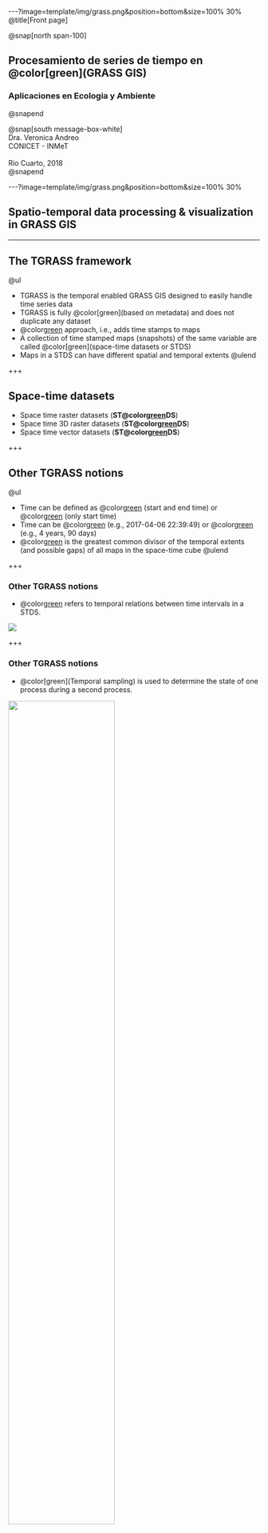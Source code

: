 ---?image=template/img/grass.png&position=bottom&size=100% 30%
@title[Front page]

@snap[north span-100]
<br>
<h2>Procesamiento de series de tiempo en @color[green](GRASS GIS)</h2>
<h3>Aplicaciones en Ecologia y Ambiente</h3>
@snapend

@snap[south message-box-white]
<br>Dra. Veronica Andreo<br>CONICET - INMeT<br><br>Rio Cuarto, 2018<br>
@snapend

---?image=template/img/grass.png&position=bottom&size=100% 30%

## Spatio-temporal data processing & visualization in GRASS GIS

---

## The TGRASS framework

<!---
GRASS GIS is **the first Open Source GIS** that incorporated
capabilities to **manage, analyze, process and visualize spatio-temporal
data**, as well as the temporal relationships among time series.
--->

@ul
- TGRASS is the temporal enabled GRASS GIS designed to easily handle time series data
- TGRASS is fully @color[green](based on metadata) and does not duplicate any dataset
- @color[green](Snapshot) approach, i.e., adds time stamps to maps
- A collection of time stamped maps (snapshots) of the same variable are called @color[green](space-time datasets or STDS)
- Maps in a STDS can have different spatial and temporal extents
@ulend

<!---
TGRASS uses an SQL database to store the temporal and spatial extension
of STDS, as well as the topological relationships among maps and among
STDS in each mapset.
--->

+++

## Space-time datasets

- Space time raster datasets (**ST@color[green](R)DS**)
- Space time 3D raster datasets (**ST@color[green](R3)DS**)
- Space time vector datasets (**ST@color[green](V)DS**)

+++

## Other TGRASS notions

@ul
- Time can be defined as @color[green](intervals) (start and end time) or @color[green](instances) (only start time)
- Time can be @color[green](absolute) (e.g., 2017-04-06 22:39:49) or @color[green](relative) (e.g., 4 years, 90 days)
- @color[green](Granularity) is the greatest common divisor of the temporal extents (and possible gaps) of all maps in the space-time cube
@ulend

+++

### Other TGRASS notions

- @color[green](Topology) refers to temporal relations between time intervals in a STDS.

<img src="assets/img/temp_relation.png">

+++

### Other TGRASS notions

- @color[green](Temporal sampling) is used to determine the state of one process during a second process.

<img src="assets/img/temp_samplings.png" width="65%">

+++

## Spatio-temporal modules

- @color[green](**t.\***): General modules to handle STDS of all types
- @color[green](**t.rast.\***): Modules that deal with STRDS
- @color[green](**t.rast3d.\***): Modules that deal with STR3DS
- @color[green](**t.vect.\***): Modules that deal with STVDS

+++

## TGRASS framework and workflow

+++?image=assets/img/tgrass_flowchart.png&position=center&size=auto 93%

---

## Hands-on to raster time series in GRASS GIS

---

### Let's first get the data
<br>
- [North Carolina location (full dataset, 150Mb)](https://grass.osgeo.org/sampledata/north_carolina/nc_spm_08_grass7.zip): download and unzip within `$HOME/grassdata`. 
- [modis_lst mapset (2Mb)](https://gitlab.com/veroandreo/grass-gis-geostat-2018/blob/master/data/modis_lst.zip): download and unzip within the North Carolina location in `$HOME/grassdata/nc_spm_08_grass7`.
<br><br>
... and start GRASS GIS in `$HOME/grassdata/nc_spm_08_grass7/modis_lst`

```bash
grass74 $HOME/grassdata/nc_spm_08_grass7/modis_lst --gui
```

---?code=code/05_temporal_code.sh&lang=bash

@snap[north-east template-note text-gray]
Set computational region and apply MASK
@snapend

@[32-40]
@[43-61]
@[63-67]

---

### Create a temporal dataset (STDS)

**[t.create](https://grass.osgeo.org/grass74/manuals/t.create.html)**
<br>
- Creates an SQLite container table in the temporal database 
- Handles even huge amounts of maps by using the STDS as input 
- We need to specify:
  - *type of maps* (raster, raster3d or vector)
  - *type of time* (absolute or relative)

+++?code=code/05_temporal_code.sh&lang=bash&title=Create a raster time series (STRDS)

@[70-75]
@[77-78]
@[80-81]

---  

### Register maps into the STRDS

**[t.register](https://grass.osgeo.org/grass74/manuals/t.register.html)**
<br>
- Assigns time stamps to maps
- We need: 
  - the *empty STDS* as input, i.e., the container table, 
  - the *list of maps* to be registered, 
  - the *start date*,
  - *increment* option along with the *-i* flag for interval creation 

+++?code=code/05_temporal_code.sh&lang=bash&title=Register maps in STRDS (assign time stamps)

@[84-89]
@[91-94]
@[96-97]
@[99-100]
@[102-103]

<br>
For more options, check the
[t.register](https://grass.osgeo.org/grass74/manuals/t.register.html)
manual and related 
[map registration wiki](https://grasswiki.osgeo.org/wiki/Temporal_data_processing/maps_registration)
page.

+++?code=code/05_temporal_code.sh&lang=bash&title=Graphical Representation of the STRDS

@[106-107]

+++

![g.gui.timeline example](assets/img/g_gui_timeline_monthly.png)

<br>
See [g.gui.timeline](https://grass.osgeo.org/grass74/manuals/g.gui.timeline.html) manual page

---

### Operations with temporal algebra

**[t.rast.algebra](https://grass.osgeo.org/grass74/manuals/t.rast.algebra.html)**
<br>
- Performs a wide range of temporal and spatial map algebra operations based on map's temporal topology 
- Provides:
  - Temporal operators: union, intersection, etc.
  - Temporal functions: *start_time()*, *start_doy()*, etc.
  - Spatial operators (subset of [r.mapcalc](https://grass.osgeo.org/grass74/manuals/r.mapcalc.html))
  - Temporal neighbourhood modifier: *[x,y,t]*
  - Other temporal functions like *tsnap()*, *buff_t()* or *tshift()*
<br><br>
**they can be combined in complex expressions!!**

+++?code=code/05_temporal_code.sh&lang=bash&title=From K*50 to Celsius using the temporal calculator

@[110-114]
@[116-117]
@[119-121]

+++?code=code/05_temporal_code.sh&lang=bash&title=Time series plot

@[126-128]
@[130-135]

For a single point, see [g.gui.tplot](https://grass.osgeo.org/grass74/manuals/g.gui.tplot.html). For a vector of points, see [t.rast.what](https://grass.osgeo.org/grass74/manuals/t.rast.what.html).

+++

![g.gui.tplot: LST time series for Raleigh](assets/img/g_gui_tplot_final.png)

@size[20px](Point coordinates can be typed directly, copied from the map display and pasted or directly chosen from the main map display.)

---

#### Lists and selections

- **[t.list](https://grass.osgeo.org/grass74/manuals/t.list.html)** for listing STDS and maps registered in the temporal database,
- **[t.rast.list](https://grass.osgeo.org/grass74/manuals/t.rast.list.html)** for maps in raster time series, and
- **[t.vect.list](https://grass.osgeo.org/grass74/manuals/t.vect.list.html)** for maps in vector time series.

+++?code=code/05_temporal_code.sh&lang=bash&title=Listing examples

@[140-151]
@[153-166]
@[168-176]
@[178-185]

---?code=code/05_temporal_code.sh&lang=bash&title=Descriptive statistics of LST time series

@[188-198]
@[200-201]
@[203-205]

---

### Temporal aggregation 1: Using the full time series

**[t.rast.series](https://grass.osgeo.org/grass74/manuals/t.rast.series.html)**
<br>
- Aggregates full STRDS or parts of it using the *where* option
- Different methods available: average, minimum, maximum, median, mode, etc.

+++?code=code/05_temporal_code.sh&lang=bash&title=Maximum and minimum LST in the past 3 years

@[208-212]
@[214-216]
@[218-219]

+++?code=code/05_temporal_code.sh&lang=bash&title=Compare maps with the Mapswipe tool

@[222-228]

+++

![mapswipe and lst max](assets/img/g_gui_mapswipe_lstmax.png)

+++

![mapswipe and lst min](assets/img/g_gui_mapswipe_lstmin.png)

---

### Temporal operations using time variables

**[t.rast.mapcalc](https://grass.osgeo.org/grass74/manuals/t.rast.mapcalc.html)**
<br>
- Performs spatio-temporal mapcalc expressions
- It allows for *spatial and temporal operators*, as well as *internal variables* in the expression string
- The temporal variables include: *start_time(), end_time(), start_month(), start_doy()*, etc. 

+++?code=code/05_temporal_code.sh&lang=bash&title=Which is the month of the maximum LST?

@[231-236]
@[238-239]
@[241-242]
@[244-249]

@size[20px](**Note**: We could do this year-wise in order to know when the annual max LST occurs and then e.g. assess trends)

+++?code=code/05_temporal_code.sh&lang=bash&title=Display the resulting map from the CLI

@[252-255]
@[257-258]
@[260-261]
@[263-265]
@[267-268]
@[270-271]
@[273-275]

+++

![Month of maximum LST](assets/img/month_max_lst.png)

---

### Temporal aggregation 2: using granularity

**[t.rast.aggregate](https://grass.osgeo.org/grass74/manuals/t.rast.aggregate.html)**
<br>
- Aggregates raster maps in STRDS with different **granularities** 
- *where* option allows to set specific dates for the aggregation
- Different methods available: average, minimum, maximum, median, mode, etc.

+++?code=code/05_temporal_code.sh&lang=bash&title=From monthly to seasonal LST

@[278-284]
@[286-287]
@[289-304]

+++

@size[38px](***Exercise***)
<br><br>
Compare the monthly and sesonal timelines with 
![g.gui.timeline](https://grass.osgeo.org/grass74/manuals/g.gui.timeline.html)
<br>
```bash
g.gui.timeline inputs=LST_Day_monthly_celsius,LST_Day_mean_3month
```

+++?code=code/05_temporal_code.sh&lang=bash&title=Display seasonal LST using frames in wx monitor

@[307-310]
@[312-314]
@[316-320]
@[322-326]
@[328-332]
@[334-338]
@[340-341]

+++

![Sesonal LST by frames](assets/img/frames.png)

@size[26px](3-month average LST in 2015)

---

@size[38px](***Exercise***)
<br><br>
Now that you know [t.rast.aggregate](https://grass.osgeo.org/grass74/manuals/t.rast.aggregate.html), 
extract the month of maximum LST per year and then test if there's any positive or 
negative trend, i.e., if maximum LST values are observed later or earlier with 
time (years)

+++

One solution could be...
<br>
```bash
t.rast.aggregate input=LST_Day_monthly_celsius output=month_maxLST_per_year \
  basename=month_maxLST suffix=gran \
  method=max_raster granularity="1 year" 

t.rast.series input=month_maxLST_per_year output=slope_month_maxLST \
  method=slope
```

---

### Animations

![Animation 3month LST](assets/img/3month_lst_anim_small.gif)

+++?code=code/05_temporal_code.sh&lang=bash&title=Animation of seasonal LST time series

@[344-347]

See [g.gui.animation](https://grass.osgeo.org/grass74/manuals/g.gui.animation.html) manual for further options and tweaks 

---

### Zonal statistics in raster time series

**[v.strds.stats](https://grass.osgeo.org/grass74/manuals/addons/v.strds.stats.html)**
<br>
- Allows to obtain spatially aggregated time series data for polygons in a vector map

+++?code=code/05_temporal_code.sh&lang=bash&title=Extract mean LST for Raleigh (NC) urban area

@[350-353]
@[355-358]
@[360-364]

<!---
@size[20px](This vector map can be read-in in R and plotted with sf and ggplot, for example.)
--->

+++?code=code/05_temporal_code.sh&lang=R&title=Read and plot Raleigh vector in RStudio 

@[367-377]
@[379-380]
@[382-383]

+++

![spplot output](assets/img/spplot_output.png)

+++?code=code/05_temporal_code.sh&lang=R&title=Read and plot Raleigh vector in RStudio

@[385-386]
@[388-394]
@[396-398]

+++

![sf + ggplot output](assets/img/ggplot_output.png)

+++

```R
# with mapview
mapview(raleigh_sf[,6:17])
```

![mapview output](assets/img/mapview.png)

---

## QUESTIONS?

<img src="assets/img/gummy-question.png" width="45%">

---

## Other (very) useful links/resources

- [Temporal data processing wiki](https://grasswiki.osgeo.org/wiki/Temporal_data_processing)
- [GRASS GIS and R for time series processing wiki](https://grasswiki.osgeo.org/wiki/Temporal_data_processing/GRASS_R_raster_time_series_processing)
- [GRASS GIS temporal workshop at NCSU](http://ncsu-geoforall-lab.github.io/grass-temporal-workshop/)
- [TGRASS workshop at FOSS4G Europe 2017](https://gitlab.com/veroandreo/tgrass_workshop_foss4g_eu)
- [GRASS GIS workshop held in Jena 2018](http://training.gismentors.eu/grass-gis-workshop-jena-2018/index.html)

---

## References

- Gebbert, S., Pebesma, E. (2014). *A temporal GIS for field based environmental modeling*. Environmental Modelling & Software, 53, 1-12. [DOI](https://doi.org/10.1016/j.envsoft.2013.11.001)
- Gebbert, S., Pebesma, E. (2017). *The GRASS GIS temporal framework*. International Journal of Geographical Information Science 31, 1273-1292. [DOI](http://dx.doi.org/10.1080/13658816.2017.1306862)

---

**Thanks for your attention!!**

![GRASS GIS logo](assets/img/grass_logo_alphab.png)

---

@snap[south span-50]
@size[18px](Presentation powered by)
<br>
<a href="https://gitpitch.com/">
<img src="assets/img/gitpitch_logo.png" width="20%"></a>
@snapend
